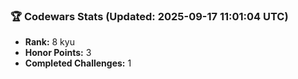 ### 🏆 Codewars Stats (Updated: 2025-09-17 11:01:04 UTC)

- **Rank:** 8 kyu
- **Honor Points:** 3
- **Completed Challenges:** 1

